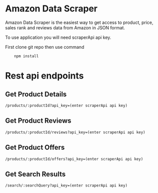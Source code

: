 # Amazon Data Scraper

Amazon Data Scraper is the easiest way to get access to product, price, sales rank and reviews data from Amazon in JSON format.

To use application you will need scraperApi api key.

First clone git repo then use command

```
    npm install
```

# Rest api endpoints

## Get Product Details

```
/products/:productId?api_key=(enter scraperApi api key)
```


## Get Product Reviews

```
/products/:productId/reviews?api_key=(enter scraperApi api key)
```

## Get Product Offers

```
/products/:productId/offers?api_key=(enter scraperApi api key)
```


## Get Search Results

```
/search/:searchQuery?api_key=(enter scraperApi api key)
```
